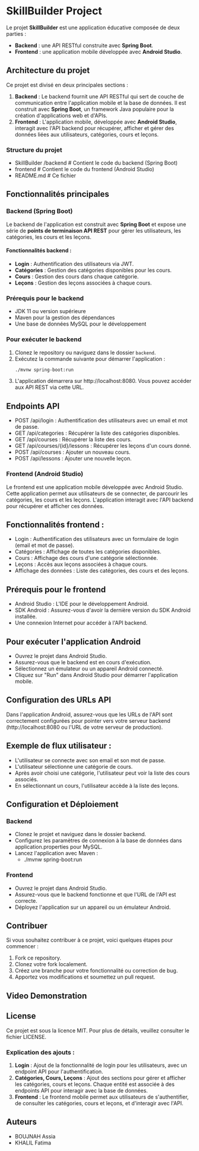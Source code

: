 # SkillBuilder Project

Le projet **SkillBuilder** est une application éducative composée de deux parties :
- **Backend** : une API RESTful construite avec **Spring Boot**.
- **Frontend** : une application mobile développée avec **Android Studio**.

## Architecture du projet

Ce projet est divisé en deux principales sections :
1. **Backend** : Le backend fournit une API RESTful qui sert de couche de communication entre l'application mobile et la base de données. Il est construit avec **Spring Boot**, un framework Java populaire pour la création d'applications web et d'APIs.
2. **Frontend** : L'application mobile, développée avec **Android Studio**, interagit avec l'API backend pour récupérer, afficher et gérer des données liées aux utilisateurs, catégories, cours et leçons.

### Structure du projet
 - SkillBuilder /backend # Contient le code du backend (Spring Boot)
 - frontend # Contient le code du frontend (Android Studio) 
 - README.md # Ce fichier

## Fonctionnalités principales

### Backend (Spring Boot)

Le backend de l'application est construit avec **Spring Boot** et expose une série de **points de terminaison API REST** pour gérer les utilisateurs, les catégories, les cours et les leçons.

#### Fonctionnalités backend :
- **Login** : Authentification des utilisateurs via JWT.
- **Catégories** : Gestion des catégories disponibles pour les cours.
- **Cours** : Gestion des cours dans chaque catégorie.
- **Leçons** : Gestion des leçons associées à chaque cours.

### Prérequis pour le backend

- JDK 11 ou version supérieure
- Maven pour la gestion des dépendances
- Une base de données MySQL pour le développement

### Pour exécuter le backend

1. Clonez le repository ou naviguez dans le dossier `backend`.
2. Exécutez la commande suivante pour démarrer l'application :
   ```bash
   ./mvnw spring-boot:run
3. L'application démarrera sur http://localhost:8080. Vous pouvez accéder aux API REST via cette URL.
## Endpoints API
 - POST /api/login : Authentification des utilisateurs avec un email et mot de passe.
 - GET /api/categories : Récupérer la liste des catégories disponibles.
 - GET /api/courses : Récupérer la liste des cours.
 - GET /api/courses/{id}/lessons : Récupérer les leçons d'un cours donné.
 - POST /api/courses : Ajouter un nouveau cours.
 - POST /api/lessons : Ajouter une nouvelle leçon.
### Frontend (Android Studio)
 Le frontend est une application mobile développée avec Android Studio. Cette application permet aux utilisateurs de se connecter, de parcourir les catégories, les cours et les leçons. L'application interagit avec l'API backend pour récupérer et afficher ces données.

## Fonctionnalités frontend :
 - Login : Authentification des utilisateurs avec un formulaire de login (email et mot de passe).
 - Catégories : Affichage de toutes les catégories disponibles.
 - Cours : Affichage des cours d'une catégorie sélectionnée.
 - Leçons : Accès aux leçons associées à chaque cours.
 - Affichage des données : Liste des catégories, des cours et des leçons.
## Prérequis pour le frontend
 - Android Studio : L'IDE pour le développement Android.
 - SDK Android : Assurez-vous d'avoir la dernière version du SDK Android installée.
 - Une connexion Internet pour accéder à l'API backend.
## Pour exécuter l'application Android
 - Ouvrez le projet dans Android Studio.
 - Assurez-vous que le backend est en cours d'exécution.
 - Sélectionnez un émulateur ou un appareil Android connecté.
 - Cliquez sur "Run" dans Android Studio pour démarrer l'application mobile.
## Configuration des URLs API
 Dans l'application Android, assurez-vous que les URLs de l'API sont correctement configurées pour pointer vers votre serveur backend (http://localhost:8080 ou l'URL de votre serveur de production).

## Exemple de flux utilisateur :
 - L'utilisateur se connecte avec son email et son mot de passe.
 - L'utilisateur sélectionne une catégorie de cours.
 - Après avoir choisi une catégorie, l'utilisateur peut voir la liste des cours associés.
 - En sélectionnant un cours, l'utilisateur accède à la liste des leçons.
## Configuration et Déploiement
### Backend
 - Clonez le projet et naviguez dans le dossier backend.
 - Configurez les paramètres de connexion à la base de données dans application.properties pour MySQL.
 - Lancez l'application avec Maven :
    - ./mvnw spring-boot:run
### Frontend
 - Ouvrez le projet dans Android Studio.
 - Assurez-vous que le backend fonctionne et que l'URL de l'API est correcte.
 - Déployez l'application sur un appareil ou un émulateur Android.
## Contribuer
 Si vous souhaitez contribuer à ce projet, voici quelques étapes pour commencer :
 1. Fork ce repository.
 2. Clonez votre fork localement.
 3. Créez une branche pour votre fonctionnalité ou correction de bug.
 4. Apportez vos modifications et soumettez un pull request.
## Video Demonstration

## License
Ce projet est sous la licence MIT. Pour plus de détails, veuillez consulter le fichier LICENSE.

### Explication des ajouts :
1. **Login** : Ajout de la fonctionnalité de login pour les utilisateurs, avec un endpoint API pour l'authentification.
2. **Catégories, Cours, Leçons** : Ajout des sections pour gérer et afficher les catégories, cours et leçons. Chaque entité est associée à des endpoints API pour interagir avec la base de données.
3. **Frontend** : Le frontend mobile permet aux utilisateurs de s'authentifier, de consulter les catégories, cours et leçons, et d'interagir avec l'API.
## Auteurs
 - BOUJNAH Assia
 - KHALIL Fatima




